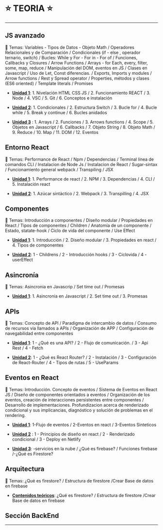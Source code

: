 # :star: TEORIA :star:

---

## JS avanzado

:book: Temas: Variables - Tipos de Datos - Objeto Math  / Operadores Relacionales y de Comparación  / Condicionales (if - else , operador ternario, switch) / Bucles: While y For - For in - For of / Funciones, Callbacks y Closures / Arrow Functions / Arrays - for Each, every, filter, some, map, reduce / Manipulación del DOM, eventos en JS / Clases en Javascript / Uso de Let, Const diferencias. / Exports, Imports y modules / Arrow functions / Rest y Spread operator / Properties, métodos y clases (ES6 oriented) / Template literals / Promises

- [**Unidad 1**](https://github.com/eugenia1984/react-varios-cursos/blob/main/09_cac_react/teoria/js_avanzado_unidad1.md): 1. Nivelación HTML CSS JS / 2. Funcionamiento REACT / 3. Node / 4. VSC / 5. Git / 6. Conceptos e instalación

- [**Unidad 2**](https://github.com/eugenia1984/react-varios-cursos/blob/main/09_cac_react/teoria/js_avanzado_unidad2.md): 1. Condicionales / 2. Estructura Switch / 3. Bucle for / 4. Bucle while / 5. Break y continue / 6. Bucles anidados

- [**Unidad 3**](https://github.com/eugenia1984/react-varios-cursos/blob/main/09_cac_react/teoria/js_avanzado_unidad3.md) : 1. Arrays / 2. Funciones / 3. Arrows functions / 4. Scope / 5. Objetos en Javascript / 6. Callbacks / 7. Objeto String / 8. Objeto Math / 9. Reduce / 10. Map / 11. DOM / 12. Eventos


## Entorno React

:book: Temas: Performance de React / Npm / Dependencias / Terminal línea de comandos CLI / Instalacion de Node Js / Instalacion de React / Sugar-sintax / Funcionamiento general webpack / Transpiling / JSX

- [**Unidad 1**](https://github.com/eugenia1984/react-varios-cursos/blob/main/09_cac_react/teoria/entorno_react_unidad1.md): 1. Performance de react / 2. NPM / 3. Dependencias / 4. CLI / 5. Instalación react

- [**Unidad 2**](https://github.com/eugenia1984/react-varios-cursos/blob/main/09_cac_react/teoria/entorno_react_unidad2.md): 1. Azúcar sintáctico / 2. Webpack / 3. Transpilling / 4. JSX


## Componentes

:book: Temas: Introducción a componentes / Diseño modular / Propiedades en React / Tipos de componentes / Children / Anatomía de un componente / Estado, statate-hook / Ciclo de vida del componente / Use Effect

- [**Unidad 1**](https://github.com/eugenia1984/react-varios-cursos/blob/main/09_cac_react/teoria/componentes_unidad1.md): 1. Introducción / 2. Diseño modular / 3. Propiedades en react / 4. Tipos de componentes

- [**Unidad 2**](https://github.com/eugenia1984/react-varios-cursos/blob/main/09_cac_react/teoria/componentes_unidad2.md): 1 - Childrens / 2 - Introducción hooks / 3 - Ciclovida / 4 - userEffect

## Asincronía

:book: Temas: Asincronia en Javascrip / Set time out / Promesas

- [**Unidad 1**](https://github.com/eugenia1984/react-varios-cursos/blob/main/09_cac_react/teoria/asincronia_unidad1.md): 1.  Asincronia en Javascript / 2. Set time out / 3. Promesas


## APIs

:book: Temas: Concepto de API / Paradigma de intercambio de datos / Consumo de recursos via llamados a APIs  / Organización de APP  / Configuración de navegabilidad entre componentes

- [**Unidad 1**](https://github.com/eugenia1984/react-varios-cursos/blob/main/09_cac_react/teoria/api_unidad1.md): 1 - ¿Qué es una API? / 2 - Flujo de comunicación. / 3 -  Api Rest / 4 - Fetch

- [**Unidad 2**](https://github.com/eugenia1984/react-varios-cursos/blob/main/09_cac_react/teoria/api_unidad2.md): 1 - ¿Qué es React Router? / 2 - Instalación / 3 - Configuración de React-Router / 4 - Tipos de rutas / 5 - UseParams


## Eventos en React

:book: Temas:  Introducción. Concepto de eventos / Sistema de Eventos en React JS / Diseño de componentes orientados a eventos / Organización de los eventos, creación de interacciones persistentes entre componentes / Desarrollo de implementaciones. Profundizacion acerca de renderizado condicional y sus implicancias, diagnóstico y solución de problemas en el rendering.

- [**Unidad 1**](https://github.com/eugenia1984/react-varios-cursos/blob/main/09_cac_react/teoria/eventos_en_react_unidad1.md): 1-Flujo de eventos / 2-Eventos en react / 3-Eventos Sinteticos

- [**Unidad 2**](https://github.com/eugenia1984/react-varios-cursos/blob/main/09_cac_react/teoria/eventos_en_react_unidad2.md) : 1 - Principios de diseño en react / 2 - Renderizado condicional / 3 - Deploy en Netlify

- [**Unidad 3**](https://github.com/eugenia1984/react-varios-cursos/blob/main/09_cac_react/teoria/eventos_en_react_unidad3.md): -servicios en la nube / ¿Qué es firebase? / Funciones firebase /-¿Qué es Firestore?



## Arquitectura

:book: Temas: ¿Qué es firestore? / Estructura de firestore /Crear Base de datos en firebase


- [**Contenidos teóricos**](https://github.com/eugenia1984/react-varios-cursos/blob/main/09_cac_react/teoria/arquitectura_contenidos_teoricos.md): ¿Qué es firestore? / Estructura de firestore /Crear Base de datos en firebase

## Sección BackEnd



---
